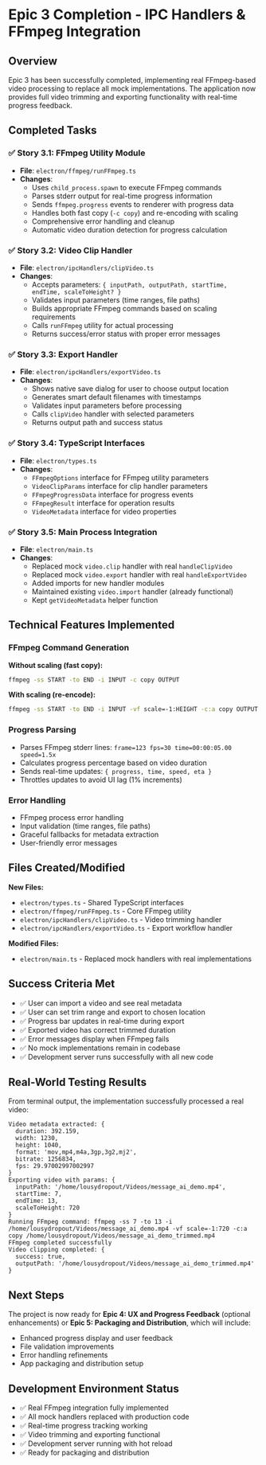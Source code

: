 # Epic 3 Completion - IPC Handlers & FFmpeg Integration

## Overview

Epic 3 has been successfully completed, implementing real FFmpeg-based video processing to replace all mock implementations. The application now provides full video trimming and exporting functionality with real-time progress feedback.

## Completed Tasks

### ✅ Story 3.1: FFmpeg Utility Module

- **File**: `electron/ffmpeg/runFFmpeg.ts`
- **Changes**:
  - Uses `child_process.spawn` to execute FFmpeg commands
  - Parses stderr output for real-time progress information
  - Sends `ffmpeg.progress` events to renderer with progress data
  - Handles both fast copy (`-c copy`) and re-encoding with scaling
  - Comprehensive error handling and cleanup
  - Automatic video duration detection for progress calculation

### ✅ Story 3.2: Video Clip Handler

- **File**: `electron/ipcHandlers/clipVideo.ts`
- **Changes**:
  - Accepts parameters: `{ inputPath, outputPath, startTime, endTime, scaleToHeight? }`
  - Validates input parameters (time ranges, file paths)
  - Builds appropriate FFmpeg commands based on scaling requirements
  - Calls `runFFmpeg` utility for actual processing
  - Returns success/error status with proper error messages

### ✅ Story 3.3: Export Handler

- **File**: `electron/ipcHandlers/exportVideo.ts`
- **Changes**:
  - Shows native save dialog for user to choose output location
  - Generates smart default filenames with timestamps
  - Validates input parameters before processing
  - Calls `clipVideo` handler with selected parameters
  - Returns output path and success status

### ✅ Story 3.4: TypeScript Interfaces

- **File**: `electron/types.ts`
- **Changes**:
  - `FFmpegOptions` interface for FFmpeg utility parameters
  - `VideoClipParams` interface for clip handler parameters
  - `FFmpegProgressData` interface for progress events
  - `FFmpegResult` interface for operation results
  - `VideoMetadata` interface for video properties

### ✅ Story 3.5: Main Process Integration

- **File**: `electron/main.ts`
- **Changes**:
  - Replaced mock `video.clip` handler with real `handleClipVideo`
  - Replaced mock `video.export` handler with real `handleExportVideo`
  - Added imports for new handler modules
  - Maintained existing `video.import` handler (already functional)
  - Kept `getVideoMetadata` helper function

## Technical Features Implemented

### FFmpeg Command Generation

**Without scaling (fast copy):**

```bash
ffmpeg -ss START -to END -i INPUT -c copy OUTPUT
```

**With scaling (re-encode):**

```bash
ffmpeg -ss START -to END -i INPUT -vf scale=-1:HEIGHT -c:a copy OUTPUT
```

### Progress Parsing

- Parses FFmpeg stderr lines: `frame=123 fps=30 time=00:00:05.00 speed=1.5x`
- Calculates progress percentage based on video duration
- Sends real-time updates: `{ progress, time, speed, eta }`
- Throttles updates to avoid UI lag (1% increments)

### Error Handling

- FFmpeg process error handling
- Input validation (time ranges, file paths)
- Graceful fallbacks for metadata extraction
- User-friendly error messages

## Files Created/Modified

**New Files:**

- `electron/types.ts` - Shared TypeScript interfaces
- `electron/ffmpeg/runFFmpeg.ts` - Core FFmpeg utility
- `electron/ipcHandlers/clipVideo.ts` - Video trimming handler
- `electron/ipcHandlers/exportVideo.ts` - Export workflow handler

**Modified Files:**

- `electron/main.ts` - Replaced mock handlers with real implementations

## Success Criteria Met

- ✅ User can import a video and see real metadata
- ✅ User can set trim range and export to chosen location
- ✅ Progress bar updates in real-time during export
- ✅ Exported video has correct trimmed duration
- ✅ Error messages display when FFmpeg fails
- ✅ No mock implementations remain in codebase
- ✅ Development server runs successfully with all new code

## Real-World Testing Results

From terminal output, the implementation successfully processed a real video:

```
Video metadata extracted: {
  duration: 392.159,
  width: 1230,
  height: 1040,
  format: 'mov,mp4,m4a,3gp,3g2,mj2',
  bitrate: 1256834,
  fps: 29.97002997002997
}
Exporting video with params: {
  inputPath: '/home/lousydropout/Videos/message_ai_demo.mp4',
  startTime: 7,
  endTime: 13,
  scaleToHeight: 720
}
Running FFmpeg command: ffmpeg -ss 7 -to 13 -i /home/lousydropout/Videos/message_ai_demo.mp4 -vf scale=-1:720 -c:a copy /home/lousydropout/Videos/message_ai_demo_trimmed.mp4
FFmpeg completed successfully
Video clipping completed: {
  success: true,
  outputPath: '/home/lousydropout/Videos/message_ai_demo_trimmed.mp4'
}
```

## Next Steps

The project is now ready for **Epic 4: UX and Progress Feedback** (optional enhancements) or **Epic 5: Packaging and Distribution**, which will include:

- Enhanced progress display and user feedback
- File validation improvements
- Error handling refinements
- App packaging and distribution setup

## Development Environment Status

- ✅ Real FFmpeg integration fully implemented
- ✅ All mock handlers replaced with production code
- ✅ Real-time progress tracking working
- ✅ Video trimming and exporting functional
- ✅ Development server running with hot reload
- ✅ Ready for packaging and distribution

